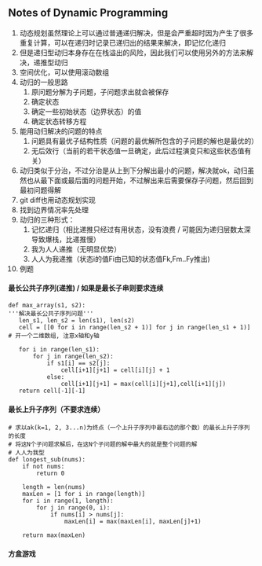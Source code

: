 ## Notes of Dynamic Programming
1. 动态规划虽然理论上可以通过普通递归解决，但是会严重超时因为产生了很多重复计算，可以在递归时记录已递归出的结果来解决，即记忆化递归
2. 但是递归型动归本身存在在栈溢出的风险，因此我们可以使用另外的方法来解决，递推型动归
3. 空间优化，可以使用滚动数组
4. 动归的一般思路
   1. 原问题分解为子问题，子问题求出就会被保存
   2. 确定状态
   3. 确定一些初始状态（边界状态）的值
   4. 确定状态转移方程
5. 能用动归解决的问题的特点
   1. 问题具有最优子结构性质（问题的最优解所包含的子问题的解也是最优的）
   2. 无后效行（当前的若干状态值一旦确定，此后过程演变只和这些状态值有关）
6. 动归类似于分治，不过分治是从上到下分解出最小的问题，解决就ok，动归虽然也从最下面或最后面的问题开始，不过解出来后需要保存子问题，然后回到最初问题得解
7. git diff也用动态规划实现
8. 找到边界情况率先处理
9. 动归的三种形式：
   1.  记忆递归（相比递推只经过有用状态，没有浪费 / 可能因为递归层数太深导致爆栈，比递推慢）
   2.  我为人人递推（无明显优势）
   3.  人人为我递推（状态i的值Fi由已知的状态值Fk,Fm..Fy推出)
10. 例题
#### 最长公共子序列(递推) / 如果是最长子串则要求连续

    def max_array(s1, s2):
    '''解决最长公共子序列问题''' 
       len_s1, len_s2 = len(s1), len(s2)
       cell = [[0 for i in range(len_s2 + 1)] for j in range(len_s1 + 1)] # 开一个二维数组, 注意x轴和y轴

       for i in range(len_s1):
           for j in range(len_s2):
               if s1[i] == s2[j]:
                   cell[i+1][j+1] = cell[i][j] + 1
               else:
                   cell[i+1][j+1] = max(cell[i][j+1],cell[i+1][j])
       return cell[-1][-1]

#### 最长上升子序列（不要求连续）

    # 求以ak(k=1, 2, 3...n)为终点（一个上升子序列中最右边的那个数）的最长上升子序列的长度
    # 将这N个子问题求解后，在这N个子问题的解中最大的就是整个问题的解
    # 人人为我型
    def longest_sub(nums):
        if not nums:
            return 0

        length = len(nums)
        maxLen = [1 for i in range(length)]
        for i in range(1, length):
            for j in range(0, i):
                if nums[i] > nums[j]:
                    maxLen[i] = max(maxLen[i], maxLen[j]+1)

        return max(maxLen)

#### 方盒游戏



